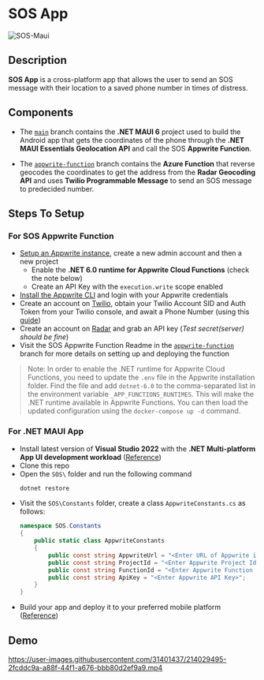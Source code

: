 # SOS App

![SOS-Maui](https://user-images.githubusercontent.com/31401437/214029540-d7256f29-561d-4135-aa4e-e958b55ab7ad.png)

## Description

**SOS App** is a cross-platform app that allows the user to send an SOS message with their location to a saved phone number in times of distress.

##  Components

* The [`main`](https://github.com/adityaoberai/SOS-MAUI) branch contains the **.NET MAUI 6** project used to build the Android app that gets the coordinates of the phone through the **.NET MAUI Essentials Geolocation API** and call the SOS **Appwrite Function**. 

* The [`appwrite-function`](https://github.com/adityaoberai/SOS-MAUI/tree/appwrite-function) branch contains the **Azure Function** that reverse geocodes the coordinates to get the address from the **Radar Geocoding API** and uses **Twilio Programmable Message** to send an SOS message to predecided number.   

## Steps To Setup

### For SOS Appwrite Function

* [Setup an Appwrite instance](https://appwrite.io/docs/installation), create a new admin account and then a new project
  * Enable the **.NET 6.0 runtime for Appwrite Cloud Functions** (check the note below)
  * Create an API Key with the `execution.write` scope enabled
* [Install the Appwrite CLI](https://appwrite.io/docs/command-line#installation) and login with your Appwrite credentials
* Create an account on [Twilio](https://twilio.com), obtain your Twilio Account SID and Auth Token from your Twilio console, and await a Phone Number (using this [guide](https://support.twilio.com/hc/en-us/articles/223135247-How-to-Search-for-and-Buy-a-Twilio-Phone-Number-from-Console))
* Create an account on [Radar](https://radar.com) and grab an API key (*Test secret(server) should be fine*)
* Visit the SOS Appwrite Function Readme in the [`appwrite-function`](https://github.com/adityaoberai/SOS-MAUI/tree/appwrite-function) branch for more details on setting up and deploying the function

> Note: In order to enable the .NET runtime for Appwrite Cloud Functions, you need to update the `.env` file in the Appwrite installation folder. Find the file and add `dotnet-6.0` to the comma-separated list in the environment variable `_APP_FUNCTIONS_RUNTIMES`. This will make the .NET runtime available in Appwrite Functions. You can then load the updated configuration using the `docker-compose up -d` command.

### For .NET MAUI App

* Install latest version of **Visual Studio 2022** with the **.NET Multi-platform App UI development workload** ([Reference](https://learn.microsoft.com/en-us/dotnet/maui/get-started/installation?view=net-maui-6.0&tabs=vswin))
* Clone this repo
* Open the `SOS\` folder and run the following command
  ```sh
  dotnet restore
  ```
* Visit the `SOS\Constants` folder, create a class `AppwriteConstants.cs` as follows:
  ```csharp
  namespace SOS.Constants
  {
      public static class AppwriteConstants
      {
          public const string AppwriteUrl = "<Enter URL of Appwrite instance>"; // Enter just the URL without the functions endpoint (e.g.: https://appwrite.oberai.dev or http://localhost)
          public const string ProjectId = "<Enter Appwrite Project Id>";
          public const string FunctionId = "<Enter Appwrite Function Id>";
          public const string ApiKey = "<Enter Appwrite API Key>";
      }
  }
  ```
* Build your app and deploy it to your preferred mobile platform ([Reference](https://learn.microsoft.com/en-us/dotnet/maui/get-started/first-app?view=net-maui-6.0&tabs=vswin&pivots=devices-android))

## Demo

https://user-images.githubusercontent.com/31401437/214029495-2fcddc9a-a88f-44f1-a676-bbb80d2ef9a9.mp4

